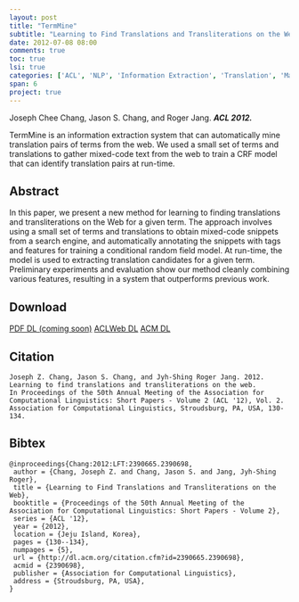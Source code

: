 ```yaml
---
layout: post
title: "TermMine"
subtitle: "Learning to Find Translations and Transliterations on the Web"
date: 2012-07-08 08:00
comments: true
toc: true
lsi: true
categories: ['ACL', 'NLP', 'Information Extraction', 'Translation', 'Machine Learning']
span: 6
project: true
---
```



Joseph Chee Chang, Jason S. Chang, and Roger Jang. ***ACL 2012.***

TermMine is an information extraction system that can automatically mine
translation pairs of terms from the web. We used a small set of terms and
translations to gather mixed-code text from the web to train a CRF model that
can identify translation pairs at run-time.

<!--more-->

Abstract
----------------------
In this paper, we present a new method for learning to finding translations and
transliterations on the Web for a given term. The approach involves using a
small set of terms and translations to obtain mixed-code snippets from a search
engine, and automatically annotating the snippets with tags and features for
training a conditional random field model. At run-time, the model is used to
extracting translation candidates for a given term. Preliminary experiments and
evaluation show our method cleanly combining various features, resulting in a
system that outperforms previous work.

Download
----------------------
<a class="btn btn-default" href="#" role="button">PDF DL (coming soon)</a>
<a class="btn btn-default" href="http://www.aclweb.org/anthology/P12-2026" role="button">ACLWeb DL</a>
<a class="btn btn-default" href="http://dl.acm.org/citation.cfm?id=2390665.2390698" role="button">ACM DL</a>

Citation
----------------------

```
Joseph Z. Chang, Jason S. Chang, and Jyh-Shing Roger Jang. 2012.
Learning to find translations and transliterations on the web.
In Proceedings of the 50th Annual Meeting of the Association for Computational Linguistics: Short Papers - Volume 2 (ACL '12), Vol. 2.
Association for Computational Linguistics, Stroudsburg, PA, USA, 130-134.
```

Bibtex
----------------------
```
@inproceedings{Chang:2012:LFT:2390665.2390698,
 author = {Chang, Joseph Z. and Chang, Jason S. and Jang, Jyh-Shing Roger},
 title = {Learning to Find Translations and Transliterations on the Web},
 booktitle = {Proceedings of the 50th Annual Meeting of the Association for Computational Linguistics: Short Papers - Volume 2},
 series = {ACL '12},
 year = {2012},
 location = {Jeju Island, Korea},
 pages = {130--134},
 numpages = {5},
 url = {http://dl.acm.org/citation.cfm?id=2390665.2390698},
 acmid = {2390698},
 publisher = {Association for Computational Linguistics},
 address = {Stroudsburg, PA, USA},
} 
```
